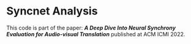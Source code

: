 # Syncnet Analysis

This code is part of the paper: ***A Deep Dive Into Neural Synchrony Evaluation for Audio-visual Translation*** published at ACM ICMI 2022.
